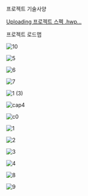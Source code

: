 프로젝트 기술사양

[Uploading 프로젝트 스펙 .hwp…]()



프로젝트 로드맵

![10](https://user-images.githubusercontent.com/105898779/169460535-3ec6e6f5-ce0b-481a-8927-a7c105bf96b3.PNG)

![5](https://user-images.githubusercontent.com/105898779/169470354-601ee142-bfc7-4970-b8ca-c3799edae2eb.PNG)

![6](https://user-images.githubusercontent.com/105898779/169470376-e31c81a1-c1c6-4f9a-ab10-ba338f866eba.PNG)

![7](https://user-images.githubusercontent.com/105898779/169470401-8e2cd8be-bf74-4d11-8a36-d151c1bda189.PNG)


![1 (3)](https://user-images.githubusercontent.com/105898779/169472267-dc56a82a-dcd7-431a-94a4-b042fb0f94e6.PNG)


![cap4](https://user-images.githubusercontent.com/105898779/169472346-a173abd7-0cc7-4949-a9d3-7d046b00ea9b.PNG)


![c0](https://user-images.githubusercontent.com/105898779/169472460-169bf72b-8727-439e-b559-110d4a74b66b.PNG)


![1](https://user-images.githubusercontent.com/105898779/169472625-cd194c8e-ecd5-46ac-a6e8-6ca5fe930e93.PNG)

![2](https://user-images.githubusercontent.com/105898779/169472642-2df48ce6-a6b8-438b-aae9-7d4fffcd6d1d.PNG)

![3](https://user-images.githubusercontent.com/105898779/169472657-d39ceae2-09ff-4b9f-be6b-f32e8293ceb5.PNG)


![4](https://user-images.githubusercontent.com/105898779/169472711-f54d5e70-296a-4903-b8ed-46d2d7434b24.PNG)

![8](https://user-images.githubusercontent.com/105898779/169472771-bc5d2cb9-cd0d-4957-bd21-f0422b4b5bbb.PNG)

![9](https://user-images.githubusercontent.com/105898779/169472786-91189ac6-40e5-4a08-9965-fd0b88eff7a2.PNG)






